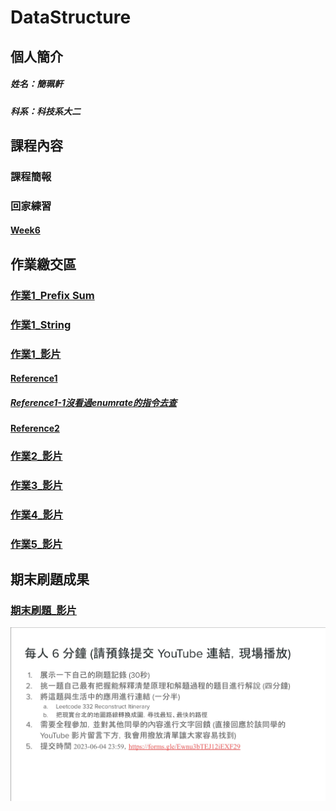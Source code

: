 # DataStructure
## 個人簡介
##### 姓名：簡珮軒
##### 科系：科技系大二
## 課程內容
### 課程簡報
### 回家練習
#### [Week6](https://github.com/cpeggy/DataStructure/blob/main/week6.ipynb)
## 作業繳交區
### [作業1_Prefix Sum](https://leetcode.com/problems/longest-common-prefix/submissions/913302188/)
### [作業1_String](https://leetcode.com/problems/reverse-string/submissions/913853909/)
### [作業1_影片](https://youtu.be/Tnf9_MWTA9E)
#### [Reference1](https://ithelp.ithome.com.tw/articles/10213258)
##### [Reference1-1沒看過enumrate的指令去查](https://clay-atlas.com/blog/2019/11/08/python-chinese-function-enumerate/)
#### [Reference2](https://clay-atlas.com/blog/2021/01/07/leetcode-cn-14-longest-common-prefix-solution/)
### [作業2_影片](https://youtu.be/_sYzePUEy70)
### [作業3_影片](https://youtu.be/xBJt0gwqgWU)
### [作業4_影片](https://youtu.be/sNGpEUCwxIQ)
### [作業5_影片](https://youtu.be/G8XPdZfekis)
## 期末刷題成果
### [期末刷題_影片](https://youtu.be/dCBZxEWTzvo)
![期末影片注意事項](https://github.com/cpeggy/DataStructure/blob/main/messageImage_1685116156234.jpg)
